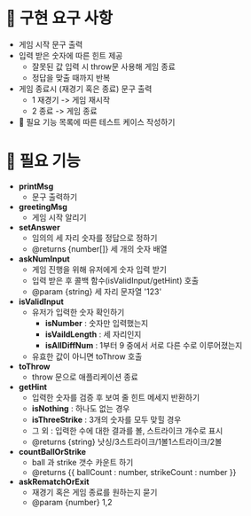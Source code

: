 # 🚀️ 구현 요구 사항

- 게임 시작 문구 출력
- 입력 받은 숫자에 따른 힌트 제공
  - 잘못된 값 입력 시 throw문 사용해 게임 종료
  - 정답을 맞출 때까지 반복
- 게임 종료시 (재경기 혹은 종료) 문구 출력
  - 1 재경기 -> 게임 재시작
  - 2 종료 -> 게임 종료
- 👀️ 필요 기능 목록에 따른 테스트 케이스 작성하기

# 👀️ 필요 기능

- **printMsg**
  - 문구 출력하기
- **greetingMsg**
  - 게임 시작 알리기
- **setAnswer**
  - 임의의 세 자리 숫자를 정답으로 정하기
  - @returns {number[]} 세 개의 숫자 배열
- **askNumInput**
  - 게임 진행을 위해 유저에게 숫자 입력 받기
  - 입력 받은 후 콜백 함수(isValidInput/getHint) 호출
  - @param {string} 세 자리 문자열 '123'
- **isValidInput**
  - 유저가 입력한 숫자 확인하기
    - **isNumber** : 숫자만 입력했는지
    - **isVaildLength** : 세 자리인지
    - **isAllDiffNum** : 1부터 9 중에서 서로 다른 수로 이루어졌는지
  - 유효한 값이 아니면 toThrow 호출
- **toThrow**
  - throw 문으로 애플리케이션 종료
- **getHint**
  - 입력한 숫자를 검증 후 보여 줄 힌트 메세지 반환하기
  - **isNothing** : 하나도 없는 경우
  - **isThreeStrike** : 3개의 숫자를 모두 맞힐 경우
  - 그 외 : 입력한 수에 대한 결과를 볼, 스트라이크 개수로 표시
  - @returns {string} 낫싱/3스트라이크/1볼1스트라이크/2볼
- **countBallOrStrike**
  - ball 과 strike 갯수 카운트 하기
  - @returns {{ ballCount : number, strikeCount : number }}
- **askRematchOrExit**
  - 재경기 혹은 게임 종료를 원하는지 묻기
  - @param {number} 1,2
